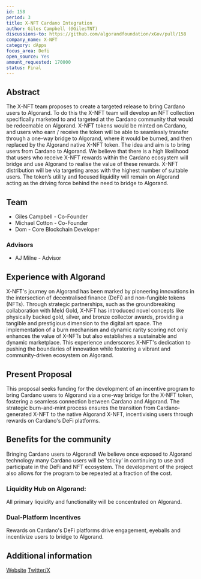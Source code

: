 ```yaml
---
id: 158
period: 3
title: X-NFT Cardano Integration
author: Giles Campbell (@GilesTNT)
discussions-to: https://github.com/algorandfoundation/xGov/pull/158
company_name: X-NFT
category: dApps
focus_area: Defi
open_source: Yes
amount_requested: 170000
status: Final
---
```


## Abstract

The X-NFT team proposes to create a targeted release to bring Cardano users to Algorand. To do this the X-NFT team will develop an NFT collection specifically marketed to and targeted at the Cardano community that would be redeemable on Algorand. X-NFT tokens would be minted on Cardano, and users who earn / receive the token will be able to seamlessly transfer through a one-way bridge to Algorand, where it would be burned, and then replaced by the Algorand native X-NFT token. The idea and aim is to bring users from Cardano to Algorand. We believe that there is a high likelihood that users who receive X-NFT rewards within the Cardano ecosystem will bridge and use Algorand to realise the value of these rewards. X-NFT distribution will be via targeting areas with the highest number of suitable users. The token’s utility and focused liquidity will remain on Algorand acting as the driving force behind the need to bridge to Algorand.

## Team

-   Giles Campbell - Co-Founder
-   Michael Cotton - Co-Founder
-   Dom - Core Blockchain Developer

### Advisors

-   AJ Milne - Advisor

## Experience with Algorand

X-NFT's journey on Algorand has been marked by pioneering innovations in the intersection of decentralised finance (DeFi) and non-fungible tokens (NFTs). Through strategic partnerships, such as the groundbreaking collaboration with Meld Gold, X-NFT has introduced novel concepts like physically backed gold, silver, and bronze collector awards, providing a tangible and prestigious dimension to the digital art space. The implementation of a burn mechanism and dynamic rarity scoring not only enhances the value of X-NFTs but also establishes a sustainable and dynamic marketplace. This experience underscores X-NFT's dedication to pushing the boundaries of innovation while fostering a vibrant and community-driven ecosystem on Algorand.

## Present Proposal

This proposal seeks funding for the development of an incentive program to bring Cardano users to Algorand via a one-way bridge for the X-NFT token, fostering a seamless connection between Cardano and Algorand. The strategic burn-and-mint process ensures the transition from Cardano-generated X-NFT to the native Algorand X-NFT, incentivising users through rewards on Cardano's DeFi platforms.

## Benefits for the community

Bringing Cardano users to Algorand! We believe once exposed to Algorand technology many Cardano users will be ‘sticky’ in continuing to use and participate in the DeFi and NFT ecosystem. The development of the project also allows for the program to be repeated at a fraction of the cost.

### Liquidity Hub on Algorand:

All primary liquidity and functionality will be concentrated on Algorand.

### Dual-Platform Incentives

Rewards on Cardano's DeFi platforms drive engagement, eyeballs and incentivize users to bridge to Algorand.

## Additional information

<a href="https://www.x-nft.art"/>Website</a>
<a href="https://twitter.com/xNFT_ART"/>Twitter/X</a>
